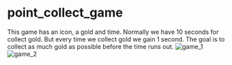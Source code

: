 # point_collect_game
This game has an icon, a gold and time.
Normally we have 10 seconds for collect gold.
But every time we collect gold we gain 1 second.
The goal is to collect as much gold as possible before the time runs out.
![game_1](https://user-images.githubusercontent.com/108608456/213903116-4229a7f7-e0f9-45db-9194-b286a2f861ae.JPG)
![game_2](https://user-images.githubusercontent.com/108608456/213903118-63699630-af44-49bd-83f5-ac79288557b3.JPG)
